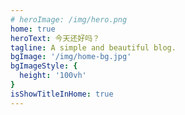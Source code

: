 ```yaml
---
# heroImage: /img/hero.png
home: true
heroText: 今天还好吗？
tagline: A simple and beautiful blog.
bgImage: '/img/home-bg.jpg'
bgImageStyle: {
  height: '100vh'
}
isShowTitleInHome: true
---
```

